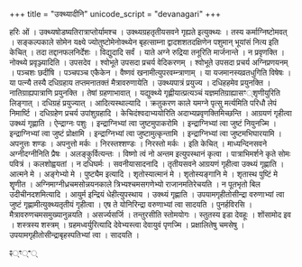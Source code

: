 +++
title = "उक्थ्यादीनि"
unicode_script = "devanagari"
+++

हरिः ओं । उक्थ्यषोडष्यतिरात्राप्तोर्यामश्च । उक्थ्यग्रहतृतीयसवने गृह्यते इत्युक्थ्यः । तस्य कर्माग्निष्टोमवत् । सङ्कल्पकाले सोमेन यक्ष्ये ज्योतुष्टोमेनोक्थ्येन बृहत्साम्ना द्वादशशतदक्षिणेन पशुमान् भूयांसं नित्य इति केचित् । तदा तद्दानफलनिर्देशः । विद्युदादि सर्वं । याते अग्ने रुद्रिया तनूरिति मार्जनान्ते । न प्रवृणक्ति । नोक्थ्ये प्रवृञ्ज्यादिति । उपसदेव । श्वोभूते उपसदा प्रचर्य वेदिकरणम् । श्वोभूते उपसदा प्रचर्य अग्निप्रणयनम् । पञ्चशः छदींषि । पञ्चपञ्च एकैकेन । वैष्णवं खनामीत्युपरवम्न्त्राणाम् । या यजमानस्यव्रतधुगिति विषेषः । या पत्न्यै तस्यै दधिग्रहाय तप्तमनातक्तं मैत्रावरुणायेति । उक्थ्यपात्रं प्रयुज्य । दधिहहमेव प्रयुनक्ति । नातिग्राह्यपात्राणि प्रयुनक्ति । तेषां ग्रहणाभावात् । यद्युक्थ्ये गृह्णीयात्प्रत्यञ्चं यज्ञमतिग्राह्यासꣳ्शृणीयुरिति लिङ्गात् । दधिग्रहं प्रयुज्यात् । आदित्यस्थाल्यादि । क्रतुकरण काले यमग्ने पृत्सु मर्त्यमिति परिधौ लेपं निमार्ष्टि । दधिग्रहेण प्रचर्य उपांशुग्रहादि । केचिदंश्वदाभ्ययोरिति अदाभ्यप्रवृणक्तिमिच्छन्ति । आग्रयणं गृहीत्वा उक्थ्यं गृह्णाति । ऐन्द्राग्नः पशुः । इन्द्राग्निभ्यां त्वा जुष्टमुपाकरोमि । इन्द्राग्निभ्यां त्वा जुष्टं नियुनज्मि । इन्द्राग्निभ्यां त्वा जुष्टं प्रोक्षामि । इन्द्राग्निभ्यां त्वा जुष्टामुत्कृन्तामि । इन्द्राग्निभ्यां त्वा जुष्टमभिघारयामि । अपनुत्तः शण्डः । अपनुत्तो मर्कः । निरस्तश्शण्डः । निरस्तो मर्कः । इति केचित् । माध्यन्दिनसवने अग्नीदग्नीनिति प्रैषः । अलङ्कुर्वित्यन्तः । विष्णो त्वं नो अन्तम इत्युपस्थानं कृत्वा । पात्राभिमर्शने कृते सोमः पवित्रं । कलशोह्वयतां । न दधिघर्मः । सवनीयासादनादि । तृतीयसवने आग्रयणं गृहीत्वा उक्थ्यं गृह्णाति । आत्मने मे । अङ्गेभ्यो मे । पुष्ट्यैम इत्यादि । शृतोस्यात्मानं मे । शृतोस्यङ्गानि मे । शृतास्थ पुष्टिं मे शॄणीत । अग्निमाग्नीध्रचमसोन्नयनकाले त्रिभ्यश्चमसगणेभ्यो राजानमतिरेचयति । न पूतभृतो बिल उदीचीनदशमित्यादि । आयुर्म इन्द्रियं धेहीत्युपस्थाय । उक्थ्यं गृह्णाति । उपयामगृहीतोसीन्द्रा वरुणाभ्यां त्वा जुष्टं गृह्णामीत्युक्थ्यतृतीयं गृहीत्वा । एष ते योनिरिन्द्रा वरुणाभ्यां त्वा सादयति । पुनर्हविरसि । मैत्रावरुणचमसमुख्यानुन्नयति । असर्ज्यसर्जि । तन्तुरसीति स्तोमयोगः । स्तुतस्य इडा देवहूः । शोंसामोद इव । शस्त्रस्य शस्त्रम् । ग्रहमध्वर्युरित्यादि देवेभ्यस्त्वा देवायुवं पृणज्मि । प्रक्षालितेषु चमसेषु । उपयामगृहीतोसीन्द्राबृहस्पतिभ्यां त्वा । सादयति ।

ꣴ्ꣳ्ꣲ्